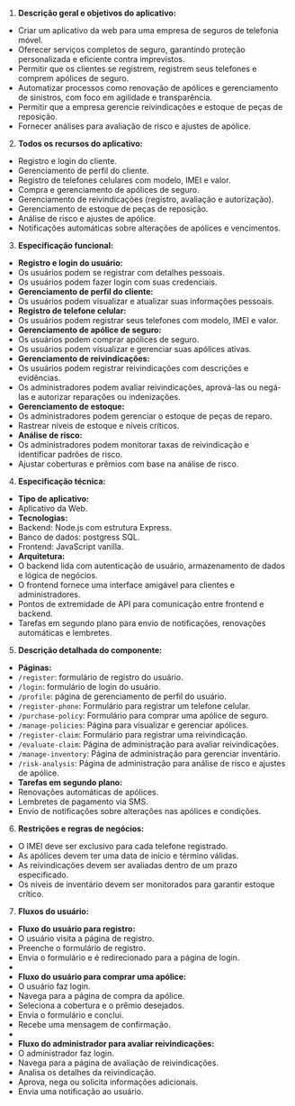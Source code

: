 1. **Descrição geral e objetivos do aplicativo:**
- Criar um aplicativo da web para uma empresa de seguros de telefonia móvel.
- Oferecer serviços completos de seguro, garantindo proteção personalizada e eficiente contra imprevistos.
- Permitir que os clientes se registrem, registrem seus telefones e comprem apólices de seguro.
- Automatizar processos como renovação de apólices e gerenciamento de sinistros, com foco em agilidade e transparência.
- Permitir que a empresa gerencie reivindicações e estoque de peças de reposição.
- Fornecer análises para avaliação de risco e ajustes de apólice.

2. **Todos os recursos do aplicativo:**
- Registro e login do cliente.
- Gerenciamento de perfil do cliente.
- Registro de telefones celulares com modelo, IMEI e valor.
- Compra e gerenciamento de apólices de seguro.
- Gerenciamento de reivindicações (registro, avaliação e autorização).
- Gerenciamento de estoque de peças de reposição.
- Análise de risco e ajustes de apólice.
- Notificações automáticas sobre alterações de apólices e vencimentos.

3. **Especificação funcional:**
- **Registro e login do usuário:**
- Os usuários podem se registrar com detalhes pessoais.
- Os usuários podem fazer login com suas credenciais.
- **Gerenciamento de perfil do cliente:**
- Os usuários podem visualizar e atualizar suas informações pessoais.
- **Registro de telefone celular:**
- Os usuários podem registrar seus telefones com modelo, IMEI e valor.
- **Gerenciamento de apólice de seguro:**
- Os usuários podem comprar apólices de seguro.
- Os usuários podem visualizar e gerenciar suas apólices ativas.
- **Gerenciamento de reivindicações:**
- Os usuários podem registrar reivindicações com descrições e evidências.
- Os administradores podem avaliar reivindicações, aprová-las ou negá-las e autorizar reparações ou indenizações.
- **Gerenciamento de estoque:**
- Os administradores podem gerenciar o estoque de peças de reparo.
- Rastrear níveis de estoque e níveis críticos.
- **Análise de risco:**
- Os administradores podem monitorar taxas de reivindicação e identificar padrões de risco.
- Ajustar coberturas e prêmios com base na análise de risco.

4. **Especificação técnica:**
- **Tipo de aplicativo:**
- Aplicativo da Web.
- **Tecnologias:**
- Backend: Node.js com estrutura Express.
- Banco de dados: postgress SQL.
- Frontend: JavaScript vanilla.
- **Arquitetura:**
- O backend lida com autenticação de usuário, armazenamento de dados e lógica de negócios.
- O frontend fornece uma interface amigável para clientes e administradores.
- Pontos de extremidade de API para comunicação entre frontend e backend.
- Tarefas em segundo plano para envio de notificações, renovações automáticas e lembretes.

5. **Descrição detalhada do componente:**
- **Páginas:**
- `/register`: formulário de registro do usuário.
- `/login`: formulário de login do usuário.
- `/profile`: página de gerenciamento de perfil do usuário.
- `/register-phone`: Formulário para registrar um telefone celular.
- `/purchase-policy`: Formulário para comprar uma apólice de seguro.
- `/manage-policies`: Página para visualizar e gerenciar apólices.
- `/register-claim`: Formulário para registrar uma reivindicação.
- `/evaluate-claim`: Página de administração para avaliar reivindicações.
- `/manage-inventory`: Página de administração para gerenciar inventário.
- `/risk-analysis`: Página de administração para análise de risco e ajustes de apólice.
- **Tarefas em segundo plano:**
- Renovações automáticas de apólices.
- Lembretes de pagamento via SMS.
- Envio de notificações sobre alterações nas apólices e condições.

6. **Restrições e regras de negócios:**
- O IMEI deve ser exclusivo para cada telefone registrado.
- As apólices devem ter uma data de início e término válidas.
- As reivindicações devem ser avaliadas dentro de um prazo especificado.
- Os níveis de inventário devem ser monitorados para garantir estoque crítico.

7. **Fluxos do usuário:**
- **Fluxo do usuário para registro:**
- O usuário visita a página de registro.
- Preenche o formulário de registro.
- Envia o formulário e é redirecionado para a página de login.
- 
- **Fluxo do usuário para comprar uma apólice:**
- O usuário faz login.
- Navega para a página de compra da apólice.
- Seleciona a cobertura e o prêmio desejados.
- Envia o formulário e conclui.
- Recebe uma mensagem de confirmação.
- 
- **Fluxo do administrador para avaliar reivindicações:**
- O administrador faz login.
- Navega para a página de avaliação de reivindicações.
- Analisa os detalhes da reivindicação.
- Aprova, nega ou solicita informações adicionais.
- Envia uma notificação ao usuário.
